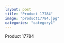 ```yaml
---
layout: post
title: "Product 17784"
image: "product17784.jpg"
categories: "category1"
---
```

Product 17784
